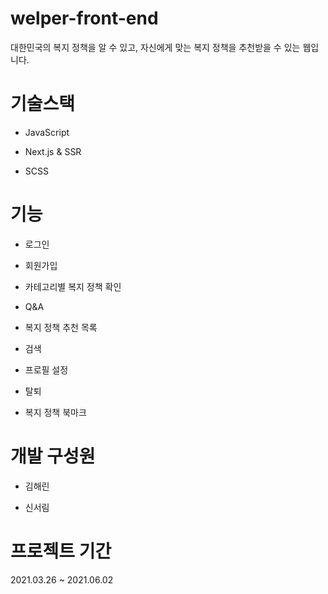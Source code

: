 # welper-front-end

대한민국의 복지 정책을 알 수 있고, 자신에게 맞는 복지 정책을 추천받을 수 있는 웹입니다.

# 기술스택

- JavaScript

- Next.js & SSR

- SCSS

# 기능

- 로그인

- 회원가입

- 카테고리별 복지 정책 확인

- Q&A

- 복지 정책 추천 목록

- 검색

- 프로필 설정

- 탈퇴

- 복지 정책 북마크

# 개발 구성원

- 김해린

- 신서림

# 프로젝트 기간

2021.03.26 ~ 2021.06.02
